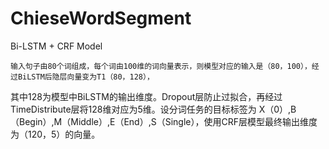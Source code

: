 # ChieseWordSegment
 Bi-LSTM + CRF  Model

    输入句子由80个词组成，每个词由100维的词向量表示，则模型对应的输入是（80，100），经过BiLSTM后隐层向量变为T1（80，128），
其中128为模型中BiLSTM的输出维度。Dropout层防止过拟合，再经过TimeDistribute层将128维对应为5维。设分词任务的目标标签为
X（0）,B（Begin）,M（Middle）,E（End）,S（Single），使用CRF层模型最终输出维度为（120，5）的向量。

